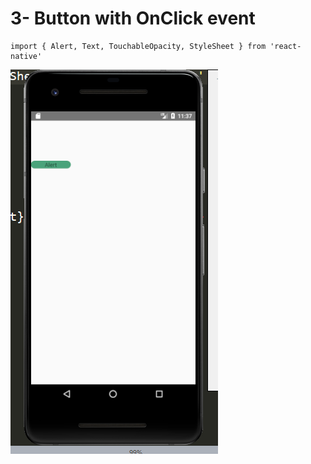 # 3- Button with OnClick event

```
import { Alert, Text, TouchableOpacity, StyleSheet } from 'react-native'
```

![screenshot1.png](screenshot1.png)

